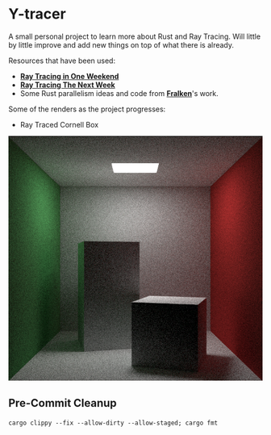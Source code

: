 # Y-tracer

A small personal project to learn more about Rust and Ray Tracing. Will little by little improve and add new things on top of what there is already.

Resources that have been used:
- **[Ray Tracing in One Weekend](https://raytracing.github.io/books/RayTracingInOneWeekend.html)**
- **[Ray Tracing The Next Week](https://raytracing.github.io/books/RayTracingTheNextWeek.html)**
- Some Rust parallelism ideas and code from **[Fralken](https://github.com/fralken/ray-tracing-the-next-week)**'s work.

Some of the renders as the project progresses:
- Ray Traced Cornell Box

![Ray Traced Cornell Box](renders/cornell_raytraced.png)

## Pre-Commit Cleanup

```
cargo clippy --fix --allow-dirty --allow-staged; cargo fmt
```
